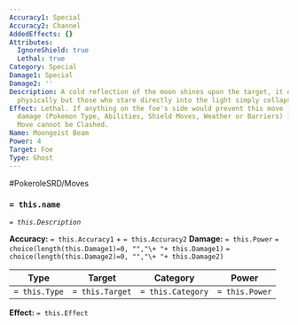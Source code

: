 ```yaml
---
Accuracy1: Special
Accuracy2: Channel
AddedEffects: {}
Attributes:
  IgnoreShield: true
  Lethal: true
Category: Special
Damage1: Special
Damage2: ''
Description: A cold reflection of the moon shines upon the target, it doesn't hurt
  physically but those who stare directly into the light simply collapse.
Effect: Lethal. If anything on the foe's side would prevent this move from dealing
  damage (Pokemon Type, Abilities, Shield Moves, Weather or Barriers) ignore it. This
  Move cannot be Clashed.
Name: Moongeist Beam
Power: 4
Target: Foe
Type: Ghost
---
```


#PokeroleSRD/Moves

### `= this.name` 
*`= this.Description`*

**Accuracy:** `= this.Accuracy1` + `= this.Accuracy2`
**Damage:** `= this.Power` `= choice(length(this.Damage1)=0, "","\+ "+ this.Damage1)` `= choice(length(this.Damage2)=0, "","\+ "+ this.Damage2)`

| Type          | Target          | Category          | Power          |
| ------------- | --------------- | ----------------  | -------------- |
| `= this.Type` | `= this.Target` | `= this.Category` | `= this.Power` | 

**Effect:** `= this.Effect`